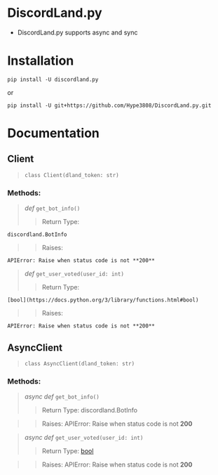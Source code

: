 # DiscordLand.py
- DiscordLand.py supports async and sync

# Installation
```
pip install -U discordland.py
```

or

```
pip install -U git+https://github.com/Hype3808/DiscordLand.py.git
```

# Documentation

## Client
> `class Client(dland_token: str)`

### Methods:
> *def* `get_bot_info()`
>> Return Type:

    discordland.BotInfo

>> Raises:

    APIError: Raise when status code is not **200**

> *def* `get_user_voted(user_id: int)`
>> Return Type:

    [bool](https://docs.python.org/3/library/functions.html#bool)

>> Raises:

    APIError: Raise when status code is not **200**

## AsyncClient
> `class AsyncClient(dland_token: str)`

### Methods:
> *async def* `get_bot_info()`
>> Return Type:
    discordland.BotInfo

>> Raises:
    APIError: Raise when status code is not **200**

> *async def* `get_user_voted(user_id: int)`
>> Return Type:
    [bool](https://docs.python.org/3/library/functions.html#bool)

>> Raises:
    APIError: Raise when status code is not **200**
